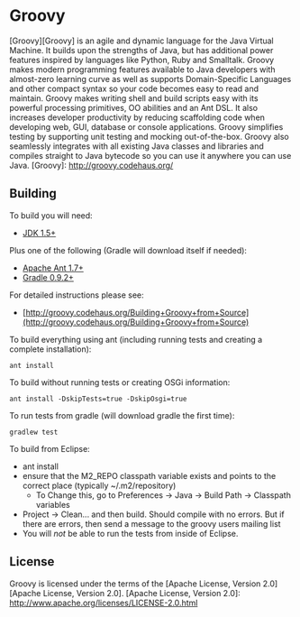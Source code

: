 ﻿Groovy
===

[Groovy][Groovy] is an agile and dynamic language for the Java Virtual Machine. It builds upon the strengths of Java, but has additional power features inspired by languages like Python, Ruby and Smalltalk. Groovy makes modern programming features available to Java developers with almost-zero learning curve as well as supports Domain-Specific Languages and other compact syntax so your code becomes easy to read and maintain. Groovy makes writing shell and build scripts easy with its powerful processing primitives, OO abilities and an Ant DSL. It also increases developer productivity by reducing scaffolding code when developing web, GUI, database or console applications. Groovy simplifies testing by supporting unit testing and mocking out-of-the-box. Groovy also seamlessly integrates with all existing Java classes and libraries and compiles straight to Java bytecode so you can use it anywhere you can use Java.
[Groovy]: http://groovy.codehaus.org/

Building
---

To build you will need:

* [JDK 1.5+](http://www.oracle.com/technetwork/java/javase/downloads)

Plus one of the following (Gradle will download itself if needed):
* [Apache Ant 1.7+](http://ant.apache.org)
* [Gradle 0.9.2+](http://gradle.org/)

For detailed instructions please see:

* [http://groovy.codehaus.org/Building+Groovy+from+Source](http://groovy.codehaus.org/Building+Groovy+from+Source)

To build everything using ant (including running tests and creating a complete installation):

    ant install

To build without running tests or creating OSGi information:

    ant install -DskipTests=true -DskipOsgi=true

To run tests from gradle (will download gradle the first time):

    gradlew test

To build from Eclipse:

* ant install
* ensure that the M2_REPO classpath variable exists and points to the correct place (typically ~/.m2/repository)
    * To Change this, go to Preferences -> Java -> Build Path -> Classpath variables
* Project -> Clean... and then build.  Should compile with no errors.  But if there are errors, then send a message to the groovy users mailing list
* You will *not* be able to run the tests from inside of Eclipse. 

License
---

Groovy is licensed under the terms of the [Apache License, Version 2.0][Apache License, Version 2.0].
[Apache License, Version 2.0]: http://www.apache.org/licenses/LICENSE-2.0.html
